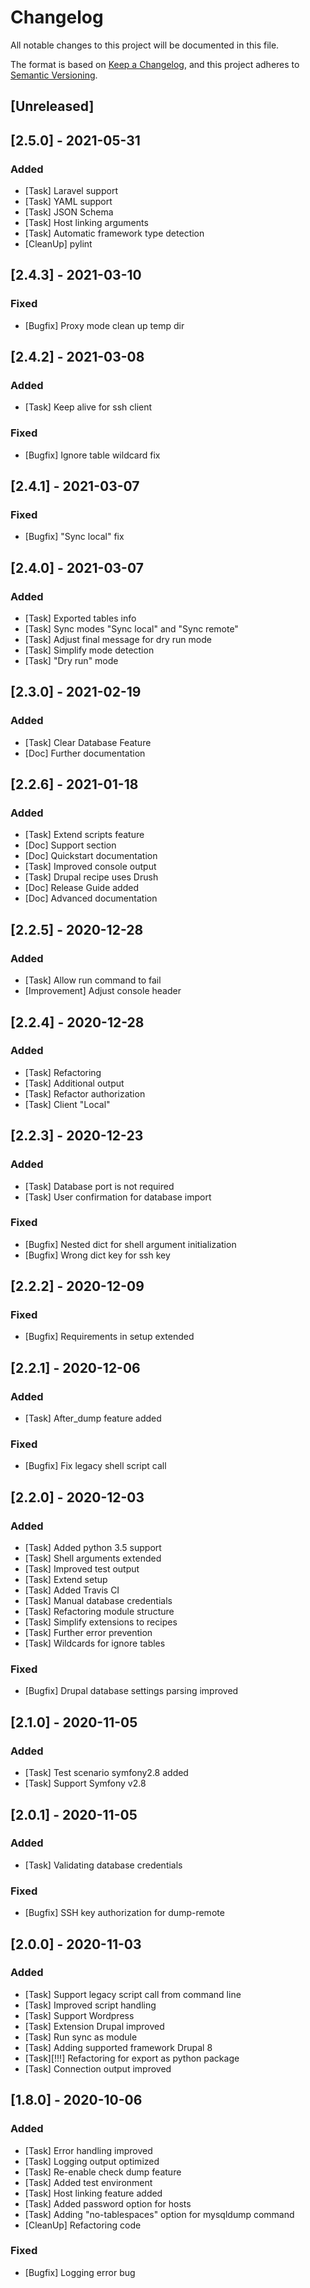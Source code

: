 # Changelog
All notable changes to this project will be documented in this file.

The format is based on [Keep a Changelog](https://keepachangelog.com/en/1.0.0/),
and this project adheres to [Semantic Versioning](https://semver.org/spec/v2.0.0.html).

## [Unreleased]

## [2.5.0] - 2021-05-31
### Added
- [Task] Laravel support
- [Task] YAML support
- [Task] JSON Schema
- [Task] Host linking arguments
- [Task] Automatic framework type detection
- [CleanUp] pylint

## [2.4.3] - 2021-03-10
### Fixed
- [Bugfix] Proxy mode clean up temp dir

## [2.4.2] - 2021-03-08
### Added
- [Task] Keep alive for ssh client
### Fixed
- [Bugfix] Ignore table wildcard fix

## [2.4.1] - 2021-03-07
### Fixed
- [Bugfix] "Sync local" fix

## [2.4.0] - 2021-03-07
### Added
- [Task] Exported tables info
- [Task] Sync modes "Sync local" and "Sync remote"
- [Task] Adjust final message for dry run mode
- [Task] Simplify mode detection
- [Task] "Dry run" mode

## [2.3.0] - 2021-02-19
### Added
- [Task] Clear Database Feature
- [Doc] Further documentation

## [2.2.6] - 2021-01-18
### Added
- [Task] Extend scripts feature
- [Doc] Support section
- [Doc] Quickstart documentation
- [Task] Improved console output
- [Task] Drupal recipe uses Drush
- [Doc] Release Guide added
- [Doc] Advanced documentation

## [2.2.5] - 2020-12-28
### Added
- [Task] Allow run command to fail
- [Improvement] Adjust console header

## [2.2.4] - 2020-12-28
### Added
- [Task] Refactoring
- [Task] Additional output
- [Task] Refactor authorization
- [Task] Client "Local"

## [2.2.3] - 2020-12-23
### Added
- [Task] Database port is not required
- [Task] User confirmation for database import
### Fixed
- [Bugfix] Nested dict for shell argument initialization
- [Bugfix] Wrong dict key for ssh key

## [2.2.2] - 2020-12-09
### Fixed
- [Bugfix] Requirements in setup extended

## [2.2.1] - 2020-12-06
### Added
- [Task] After_dump feature added
### Fixed
- [Bugfix] Fix legacy shell script call

## [2.2.0] - 2020-12-03
### Added
- [Task] Added python 3.5 support
- [Task] Shell arguments extended
- [Task] Improved test output
- [Task] Extend setup
- [Task] Added Travis CI
- [Task] Manual database credentials
- [Task] Refactoring module structure
- [Task] Simplify extensions to recipes
- [Task] Further error prevention
- [Task] Wildcards for ignore tables
### Fixed
- [Bugfix] Drupal database settings parsing improved

## [2.1.0] - 2020-11-05
### Added
- [Task] Test scenario symfony2.8 added
- [Task] Support Symfony v2.8

## [2.0.1] - 2020-11-05
### Added
- [Task] Validating database credentials

### Fixed
- [Bugfix] SSH key authorization for dump-remote

## [2.0.0] - 2020-11-03
### Added
- [Task] Support legacy script call from command line
- [Task] Improved script handling
- [Task] Support Wordpress
- [Task] Extension Drupal improved
- [Task] Run sync as module
- [Task] Adding supported framework Drupal 8
- [Task][!!!] Refactoring for export as python package
- [Task] Connection output improved

## [1.8.0] - 2020-10-06
### Added
- [Task] Error handling improved
- [Task] Logging output optimized
- [Task] Re-enable check dump feature
- [Task] Added test environment
- [Task] Host linking feature added
- [Task] Added password option for hosts
- [Task] Adding "no-tablespaces" option for mysqldump command
- [CleanUp] Refactoring code

### Fixed
- [Bugfix] Logging error bug